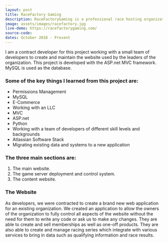 ```yaml
---
layout: post
title: RaceFactory Gaming
description: RaceFactoryGaming is a professional race hosting organization for the online racing game MX Simulator.
image: assets/images/racefactory.jpg
live-demo: https://racefactorygaming.com/
source-code:
dates: October 2018 - Present
---
```


I am a contract developer for this project working with a small team of developers to create and maintain the website used by the leaders of the organization. This project is developed with the ASP.net MVC framework.  MySQL is used as the database.

### Some of the key things I learned from this project are:
* Permissions Management
* MySQL
* E-Commerce
* Working with an LLC
* MVC
* ASP.net
* Python 
* Working with a team of developers of different skill levels and backgrounds
* Atlassian Software Stack
* Migrating existing data and systems to a new application


### The three main sections are:
1. The main website.
2. The game server deployment and control system.
3. The content website.

### The Website

As developers, we were contracted to create a brand new web application for an existing organization.  We created an application to allow the owners of the organization to fully control all aspects of the website without the need for them to write any code or ask us to make any changes.  They are able to create and sell memberships as well as one-off products.  They are also able to create and manage racing series which integrate with various services to bring in data such as qualifying information and race results.  